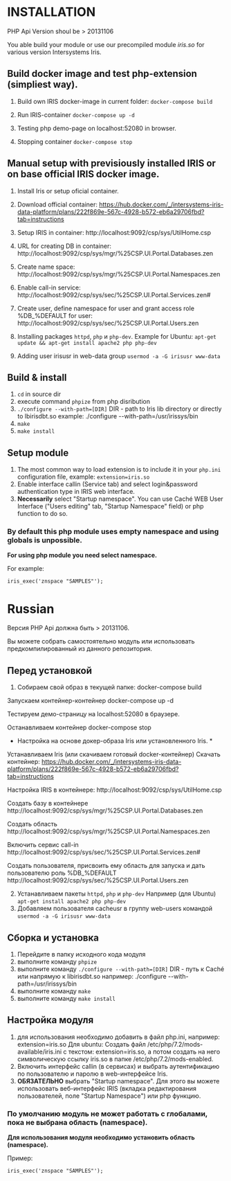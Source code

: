 # INSTALLATION

PHP Api Version shoul be > 20131106

You able build your module or use our precompiled module *iris.so* for various version Intersystems Iris.

## Build docker image and test php-extension (simpliest way).

1. Build own IRIS docker-image in current folder:
  `docker-compose build`
  
2. Run IRIS-container
  `docker-compose up -d`
  
3. Testing php demo-page on localhost:52080 in browser.
  
4. Stopping container
  `docker-compose stop`

## Manual setup with previsiously installed IRIS or on base official IRIS docker image.
  
1. Install Iris or setup oficial container.

2. Download official container:
  https://hub.docker.com/_/intersystems-iris-data-platform/plans/222f869e-567c-4928-b572-eb6a29706fbd?tab=instructions
  
3. Setup IRIS in container:
  http://localhost:9092/csp/sys/UtilHome.csp

4. URL for creating DB in container:
  http://localhost:9092/csp/sys/mgr/%25CSP.UI.Portal.Databases.zen

5. Create name space:
  http://localhost:9092/csp/sys/mgr/%25CSP.UI.Portal.Namespaces.zen

6. Enable call-in service:
  http://localhost:9092/csp/sys/sec/%25CSP.UI.Portal.Services.zen#

7. Create user, define namespace for user and grant access role %DB_%DEFAULT for user:
  http://localhost:9092/csp/sys/sec/%25CSP.UI.Portal.Users.zen
  
8. Installing packages `httpd`, `php` и `php-dev`.
  Example for Ubuntu: `apt-get update && apt-get install apache2 php php-dev`

9. Adding user irisusr in web-data group `usermod -a -G irisusr www-data`

## Build & install
1. `cd` in source dir
2. execute command `phpize` from php disribution
3. `./configure --with-path=[DIR]`
   DIR - path to Iris lib directory or directly to lbirisdbt.so
   example: ./configure --with-path=/usr/irissys/bin
4. `make`
5. `make install`

## Setup module

1. The most common way to load extension is to include it in your `php.ini` configuration file, example: `extension=iris.so`
2. Enable interface callin (Service tab) and select login&password authentication type in IRIS web interface.
3. **Necessarily** select "Startup namespace". You can use Caché WEB User Interface ("Users editing" tab, "Startup Namespace" field) or php function to do so.

### By default this php module uses empty namespace and using globals is unpossible.
**For using php module you need select namespace.**

For example:

`iris_exec('znspace "SAMPLES"');`


# Russian

Версия PHP Api должна быть > 20131106. 

Вы можете собрать самостоятельно модуль или использовать предкомпилированный из данного репозитория.

## Перед установкой
1. Собираем свой образ в текущей папке:
  docker-compose build
  
  Запускаем контейнер-контейнер
  docker-compose up -d
  
  Тестируем демо-страницу на localhost:52080 в браузере.
  
  Останавливаем контейнер
  docker-compose stop

  * Настройка на основе докер-образа Iris или установленного Iris. *
  
  Устанавливаем Iris (или скачиваем готовый docker-контейнер)
  Скачать контейнер:
  https://hub.docker.com/_/intersystems-iris-data-platform/plans/222f869e-567c-4928-b572-eb6a29706fbd?tab=instructions
  
  Настройка IRIS в контейнере:
  http://localhost:9092/csp/sys/UtilHome.csp

  Создать базу в контейнере
  http://localhost:9092/csp/sys/mgr/%25CSP.UI.Portal.Databases.zen

  Создать область
  http://localhost:9092/csp/sys/mgr/%25CSP.UI.Portal.Namespaces.zen

  Включить сервис call-in
  http://localhost:9092/csp/sys/sec/%25CSP.UI.Portal.Services.zen#

  Создать пользователя, присвоить ему область для запуска и дать пользователю роль %DB_%DEFAULT
  http://localhost:9092/csp/sys/sec/%25CSP.UI.Portal.Users.zen
  
2. Устанавливаем пакеты `httpd`, `php` и `php-dev`
Например (для Ubuntu) `apt-get install apache2 php php-dev`
3. Добавляем пользователя cacheusr в группу web-users командой `usermod -a -G irisusr www-data`

## Сборка и установка
1. Перейдите в папку исходного кода модуля
2. выполните команду `phpize`
3. выполните команду `./configure --with-path=[DIR]`
   DIR - путь к Caché или напрямую к libirisdbt.so
   например: ./configure --with-path=/usr/irissys/bin
4. выполните команду `make`
5. выполните команду `make install`

## Настройка модуля

1. для использования необходимо добавить в файл php.ini, например: extension=iris.so
   Для ubuntu: Создать файл /etc/php/7.2/mods-available/iris.ini c текстом: extension=iris.so,
   а потом создать на него символическую ссылку iris.so в папке /etc/php/7.2/mods-enabled.
2. Включить интерфейс callin (в сервисах) и выбрать аутентификацию по пользователю и паролю в web-интерфейсе Iris.
3. **ОБЯЗАТЕЛЬНО** выбрать "Startup namespace". Для этого вы можете использовать веб-интерфейс IRIS (вкладка редактирования пользователей, поле "Startup Namespace") или php функцию.

### По умолчанию модуль не может работать с глобалами, пока не выбрана область (namespace).
**Для использования модуля необходимо установить область (namespace).**

Пример:

`iris_exec('znspace "SAMPLES"');`

